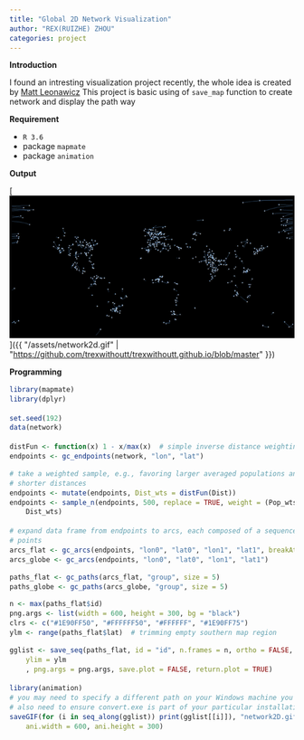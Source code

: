 ```yaml
---
title: "Global 2D Network Visualization"
author: "REX(RUIZHE) ZHOU"
categories: project
---
```


**Introduction**

I found an intresting visualization project recently, the whole idea is created by [Matt Leonawicz](https://github.com/leonawicz/mapmate)
This project is basic using of `save_map` function to create network and display the path way

**Requirement**

- `R 3.6`
- package `mapmate`
- package `animation`

**Output**

[<img src="/assets/network2d1.gif" class="fit image">]({{ "/assets/network2d.gif" | "https://github.com/trexwithoutt/trexwithoutt.github.io/blob/master" }})


**Programming**

```r
library(mapmate)
library(dplyr)
 
set.seed(192)
data(network)
 
distFun <- function(x) 1 - x/max(x)  # simple inverse distance weighting
endpoints <- gc_endpoints(network, "lon", "lat")
```

```r
# take a weighted sample, e.g., favoring larger averaged populations and
# shorter distances
endpoints <- mutate(endpoints, Dist_wts = distFun(Dist))
endpoints <- sample_n(endpoints, 500, replace = TRUE, weight = (Pop_wts0 + Pop_wts1)/2 + 
    Dist_wts)
 
# expand data frame from endpoints to arcs, each composed of a sequence of
# points
arcs_flat <- gc_arcs(endpoints, "lon0", "lat0", "lon1", "lat1", breakAtDateLine = TRUE)
arcs_globe <- gc_arcs(endpoints, "lon0", "lat0", "lon1", "lat1")
```

```r
paths_flat <- gc_paths(arcs_flat, "group", size = 5)
paths_globe <- gc_paths(arcs_globe, "group", size = 5)
```

```r
n <- max(paths_flat$id)
png.args <- list(width = 600, height = 300, bg = "black")
clrs <- c("#1E90FF50", "#FFFFFF50", "#FFFFFF", "#1E90FF75")
ylm <- range(paths_flat$lat)  # trimming empty southern map region
```

```r
gglist <- save_seq(paths_flat, id = "id", n.frames = n, ortho = FALSE, type = "network", 
    ylim = ylm
    , png.args = png.args, save.plot = FALSE, return.plot = TRUE)
 
library(animation)
# you may need to specify a different path on your Windows machine you may
# also need to ensure convert.exe is part of your particular installation
saveGIF(for (i in seq_along(gglist)) print(gglist[[i]]), "network2D.gif", interval = 1/20, 
    ani.width = 600, ani.height = 300)
```
